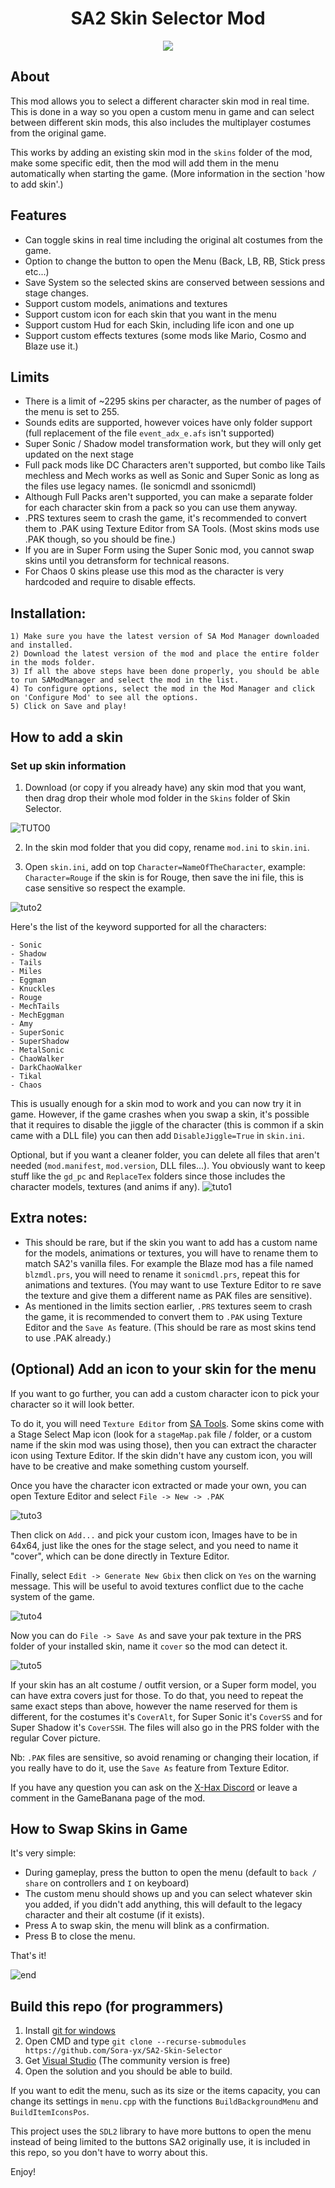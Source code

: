 <h1 align="center">SA2 Skin Selector Mod</h1>
<p align="center"><img src="https://i.imgur.com/N5k1bpD.jpeg">

</p>

## About

This mod allows you to select a different character skin mod in real time.
This is done in a way so you open a custom menu in game and can select between different skin mods, this also includes the multiplayer costumes from the original game. 

This works by adding an existing skin mod in the ``skins`` folder of the mod, make some specific edit, then the mod will add them in the menu automatically when starting the game. (More information in the section 'how to add skin'.)

## Features
- Can toggle skins in real time including the original alt costumes from the game.
- Option to change the button to open the Menu (Back, LB, RB, Stick press etc...)
- Save System so the selected skins are conserved between sessions and stage changes.
- Support custom models, animations and textures
- Support custom icon for each skin that you want in the menu
- Support custom Hud for each Skin, including life icon and one up
- Support custom effects textures (some mods like Mario, Cosmo and Blaze use it.)

## Limits
- There is a limit of ~2295 skins per character, as the number of pages of the menu is set to 255.
- Sounds edits are supported, however voices have only folder support (full replacement of the file ``event_adx_e.afs`` isn't supported)
- Super Sonic / Shadow model transformation work, but they will only get updated on the next stage
- Full pack mods like DC Characters aren't supported, but combo like Tails mechless and Mech works as well as Sonic and Super Sonic as long as the files use legacy names. (Ie sonicmdl and ssonicmdl)
- Although Full Packs aren't supported, you can make a separate folder for each character skin from a pack so you can use them anyway.
- .PRS textures seem to crash the game, it's recommended to convert them to .PAK using Texture Editor from SA Tools. (Most skins mods use .PAK though, so you should be fine.)
- If you are in Super Form using the Super Sonic mod, you cannot swap skins until you detransform for technical reasons.
- For Chaos 0 skins please use this mod  as the character is very hardcoded and require to disable effects.


## Installation:

    1) Make sure you have the latest version of SA Mod Manager downloaded and installed.
    2) Download the latest version of the mod and place the entire folder in the mods folder.
    3) If all the above steps have been done properly, you should be able to run SAModManager and select the mod in the list.
    4) To configure options, select the mod in the Mod Manager and click on 'Configure Mod' to see all the options.
    5) Click on Save and play! 
	
	
## How to add a skin

### Set up skin information

1) Download (or copy if you already have) any skin mod that you want, then drag drop their whole mod folder in the ``Skins`` folder of Skin Selector.

![TUTO0](https://i.imgur.com/HvIS44y.png)


2) In the skin mod folder that you did copy, rename ``mod.ini`` to ``skin.ini``.

3) Open ``skin.ini``, add on top ``Character=NameOfTheCharacter``, example: ``Character=Rouge`` if the skin is for Rouge, then save the ini file, this is case sensitive so respect the example.

![tuto2](https://i.imgur.com/TODMaF5.png)

Here's the list of the keyword supported for all the characters:
```
- Sonic
- Shadow
- Tails
- Miles
- Eggman
- Knuckles
- Rouge
- MechTails
- MechEggman
- Amy
- SuperSonic
- SuperShadow
- MetalSonic
- ChaoWalker
- DarkChaoWalker
- Tikal
- Chaos
```

This is usually enough for a skin mod to work and you can now try it in game.
However, if the game crashes when you swap a skin, it's possible that it requires to disable the jiggle of the character (this is common if a skin came with a DLL file) you can then add ``DisableJiggle=True`` in ``skin.ini``. 

Optional, but if you want a cleaner folder, you can delete all files that aren't needed (``mod.manifest``, ``mod.version``, DLL files...). You obviously want to keep stuff like the ``gd_pc`` and ``ReplaceTex`` folders since those includes the character models, textures (and anims if any).
![tuto1](https://i.imgur.com/VbNhw8i.png)

## Extra notes:

- This should be rare, but if the skin you want to add has a custom name for the models, animations or textures, you will have to rename them to match SA2's vanilla files. For example the Blaze mod has a file named ``blzmdl.prs``, you will need to rename it ``sonicmdl.prs``, repeat this for animations and textures. (You may want to use Texture Editor to re save the texture and give them a different name as PAK files are sensitive).
- As mentioned in the limits section earlier, ``.PRS`` textures seem to crash the game, it is recommended to convert them to ``.PAK`` using Texture Editor and the ``Save As`` feature. (This should be rare as most skins tend to use .PAK already.)

## (Optional) Add an icon to your skin for the menu

If you want to go further, you can add a custom character icon to pick your character so it will look better.

To do it, you will need ``Texture Editor`` from [SA Tools](https://mm.reimuhakurei.net/SA%20Tools%20x64.7z).
Some skins come with a Stage Select Map icon (look for a ``stageMap.pak`` file / folder, or a custom name if the skin mod was using those), then you can extract the character icon using Texture Editor. If the skin didn't have any custom icon, you will have to be creative and make something custom yourself.

Once you have the character icon extracted or made your own, you can open Texture Editor and select ``File -> New -> .PAK``


![tuto3](https://i.imgur.com/DR2xaO5.png)

Then click on ``Add...`` and pick your custom icon, Images have to be in 64x64, just like the ones for the stage select, and you need to name it "cover", which can be done directly in Texture Editor.

Finally, select ``Edit -> Generate New Gbix`` then click on ``Yes`` on the warning message. This will be useful to avoid textures conflict due to the cache system of the game.

![tuto4](https://i.imgur.com/URHKgQV.png)

Now you can do ``File -> Save As`` and save your pak texture in the PRS folder of your installed skin, name it ``cover`` so the mod can detect it. 

![tuto5](https://i.imgur.com/lpa2Gb4.png)


If your skin has an alt costume / outfit version, or a Super form model, you can have extra covers just for those. To do that, you need to repeat the same exact steps than above, however the name reserved for them is different, for the costumes it's ``CoverAlt``, for Super Sonic it's ``CoverSS`` and for Super Shadow it's ``CoverSSH``. 
The files will also go in the PRS folder with the regular Cover picture.

Nb: ``.PAK`` files are sensitive, so avoid renaming or changing their location, if you really have to do it, use the ``Save As`` feature from Texture Editor.

If you have any question you can ask on the [X-Hax Discord](https://discord.gg/gqJCF47) or leave a comment in the GameBanana page of the mod.


## How to Swap Skins in Game

It's very simple:
- During gameplay, press the button to open the menu (default to ``back / share`` on controllers and ``I`` on keyboard)
- The custom menu should shows up and you can select whatever skin you added, if you didn't add anything, this will default to the legacy character and their alt costume (if it exists).
- Press A to swap skin, the menu will blink as a confirmation.
- Press B to close the menu.

That's it!

![end](https://i.imgur.com/JP4JBx6.png)

## Build this repo (for programmers)

1) Install [git for windows](https://gitforwindows.org/)
2) Open CMD and type  ``git clone --recurse-submodules https://github.com/Sora-yx/SA2-Skin-Selector``
3) Get [Visual Studio](https://visualstudio.microsoft.com) (The community version is free)
4) Open the solution and you should be able to build.

If you want to edit the menu, such as its size or the items capacity, you can change its settings in ``menu.cpp`` with the functions ``BuildBackgroundMenu`` and ``BuildItemIconsPos``.

This project uses the ``SDL2`` library to have more buttons to open the menu instead of being limited to the buttons SA2 originally use, it is included in this repo, so you don't have to worry about this.

Enjoy!
